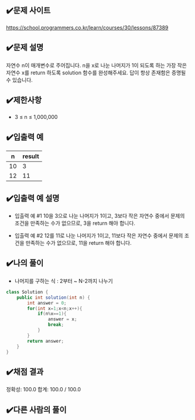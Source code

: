 ## ✔️문제 사이트

https://school.programmers.co.kr/learn/courses/30/lessons/87389

## ✔️문제 설명

자연수 n이 매개변수로 주어집니다. n을 x로 나눈 나머지가 1이 되도록 하는 가장 작은 자연수 x를 return 하도록 solution 함수를 완성해주세요. 답이 항상 존재함은 증명될 수 있습니다.

## ✔️제한사항

- 3 ≤ n ≤ 1,000,000

## ✔️입출력 예

| n   | result |
| --- | ------ |
| 10  | 3      |
| 12  | 11     |

## ✔️입출력 예 설명

- 입출력 예 #1
  10을 3으로 나눈 나머지가 1이고, 3보다 작은 자연수 중에서 문제의 조건을 만족하는 수가 없으므로, 3을 return 해야 합니다.

- 입출력 예 #2
  12를 11로 나눈 나머지가 1이고, 11보다 작은 자연수 중에서 문제의 조건을 만족하는 수가 없으므로, 11을 return 해야 합니다.

## ✔️나의 풀이

- 나머지를 구하는 식 : 2부터 ~ N-2까지 나누기

```java
class Solution {
    public int solution(int n) {
        int answer = 0;
        for(int x=1;x<n;x++){
            if(n%x==1){
                answer = x;
                break;
            }
        }
        return answer;
    }
}
```

## ✔️채점 결과

정확성: 100.0
합계: 100.0 / 100.0

## ✔️다른 사람의 풀이
